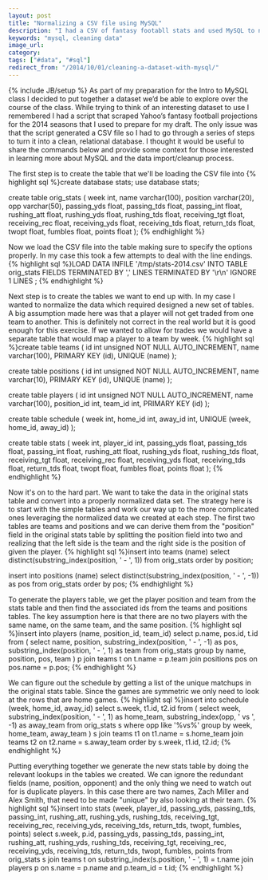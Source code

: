 ```yaml
---
layout: post
title: "Normalizing a CSV file using MySQL"
description: "I had a CSV of fantasy footabll stats and used MySQL to normalize it."
keywords: "mysql, cleaning data"
image_url:
category:
tags: ["#data", "#sql"]
redirect_from: "/2014/10/01/cleaning-a-dataset-with-mysql/"
---
```

{% include JB/setup %}
As part of my preparation for the Intro to MySQL class I decided to put together a dataset we’d be able to explore over the course of the class. While trying to think of an interesting dataset to use I remembered I had a script that scraped Yahoo’s fantasy football projections for the 2014 seasons that I used to prepare for my draft. The only issue was that the script generated a CSV file so I had to go through a series of steps to turn it into a clean, relational database. I thought it would be useful to share the commands below and provide some context for those interested in learning more about MySQL and the data import/cleanup process.

The first step is to create the table that we'll be loading the CSV file into
{% highlight sql %}create database stats;
use database stats;

create table orig_stats (
  week int,
  name varchar(100),
  position varchar(20),
  opp varchar(50),
  passing_yds float,
  passing_tds float,
  passing_int float,
  rushing_att float,
  rushing_yds float,
  rushing_tds float,
  receiving_tgt float,
  receiving_rec float,
  receiving_yds float,
  receiving_tds float,
  return_tds float,
  twopt float,
  fumbles float,
  points float
);
{% endhighlight %}

Now we load the CSV file into the table making sure to specify the options properly. In my case this took a few attempts to deal with the line endings.
{% highlight sql %}LOAD DATA INFILE '/tmp/stats-2014.csv'
INTO TABLE orig_stats
FIELDS TERMINATED BY ','
LINES TERMINATED BY '\r\n'
IGNORE 1 LINES ;
{% endhighlight %}

Next step is to create the tables we want to end up with. In my case I wanted to normalize the data which required designed a new set of tables. A big assumption made here was that a player will not get traded from one team to another. This is definitely not correct in the real world but it is good enough for this exercise. If we wanted to allow for trades we would have a separate table that would map a player to a team by week.
{% highlight sql %}create table teams (
  id int unsigned NOT NULL AUTO_INCREMENT,
  name varchar(100),
  PRIMARY KEY (id),
  UNIQUE (name)
);

create table positions (
  id int unsigned NOT NULL AUTO_INCREMENT,
  name varchar(10),
  PRIMARY KEY (id),
  UNIQUE (name)
);

create table players (
  id int unsigned NOT NULL AUTO_INCREMENT,
  name varchar(100),
  position_id int,
  team_id int,
  PRIMARY KEY (id)
);

create table schedule (
  week int,
  home_id int,
  away_id int,
  UNIQUE (week, home_id, away_id)
);

create table stats (
  week int,
  player_id int,
  passing_yds float,
  passing_tds float,
  passing_int float,
  rushing_att float,
  rushing_yds float,
  rushing_tds float,
  receiving_tgt float,
  receiving_rec float,
  receiving_yds float,
  receiving_tds float,
  return_tds float,
  twopt float,
  fumbles float,
  points float
);
{% endhighlight %}

Now it's on to the hard part. We want to take the data in the original stats table and convert into a properly normalized data set. The strategy here is to start with the simple tables and work our way up to the more complicated ones leveraging the normalized data we created at each step. The first two tables are teams and positions and we can derive them from the "position" field in the original stats table by splitting the position field into two and realizing that the left side is the team and the right side is the position of given the player.
{% highlight sql %}insert into teams
  (name)
  select distinct(substring_index(position, ' - ', 1))
  from orig_stats order by position;

insert into positions
  (name)
  select distinct(substring_index(position, ' - ', -1)) as pos
  from orig_stats order by pos;
{% endhighlight %}

To generate the players table, we get the player position and team from the stats table and then find the associated ids from the teams and positions tables. The key assumption here is that there are no two players with the same name, on the same team, and the same position.
{% highlight sql %}insert into players
  (name, position_id, team_id)
  select p.name, pos.id, t.id
  from (
    select name, position,
      substring_index(position, ' - ', -1) as pos,
      substring_index(position, ' - ', 1) as team
    from orig_stats
    group by name, position, pos, team
  ) p
  join teams t on t.name = p.team
  join positions pos on pos.name = p.pos;
{% endhighlight %}

We can figure out the schedule by getting a list of the unique matchups in the original stats table. Since the games are symmetric we only need to look at the rows that are home games.
{% highlight sql %}insert into schedule
  (week, home_id, away_id)
  select s.week, t1.id, t2.id
  from (
    select week,
      substring_index(position, ' - ', 1) as home_team,
      substring_index(opp, ' vs ', -1) as away_team
    from orig_stats s
    where opp like '%vs%'
    group by week, home_team, away_team
  ) s
  join teams t1 on t1.name = s.home_team
  join teams t2 on t2.name = s.away_team
  order by s.week, t1.id, t2.id;
{% endhighlight %}

Putting everything together we generate the new stats table by doing the relevant lookups in the tables we created. We can ignore the redundant fields (name, position, opponent) and the only thing we need to watch out for is duplicate players. In this case there are two names, Zach Miller and Alex Smith, that need to be made "unique" by also looking at their team.
{% highlight sql %}insert into stats
  (week, player_id,
  passing_yds, passing_tds, passing_int, rushing_att, rushing_yds, rushing_tds,
  receiving_tgt, receiving_rec, receiving_yds, receiving_tds, return_tds,
  twopt, fumbles, points)
  select s.week, p.id,
  passing_yds, passing_tds, passing_int, rushing_att, rushing_yds, rushing_tds,
  receiving_tgt, receiving_rec, receiving_yds, receiving_tds, return_tds,
  twopt, fumbles, points
  from orig_stats s
  join teams t on substring_index(s.position, ' - ', 1) = t.name
  join players p on s.name = p.name and p.team_id = t.id;
{% endhighlight %}